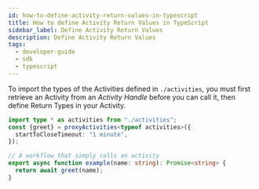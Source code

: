 ```yaml
---
id: how-to-define-activity-return-values-in-typescript
title: How to define Activity Return Values in TypeScript
sidebar_label: Define Activity Return Values
description: Define Activity Return Values
tags:
  - developer-guide
  - sdk
  - typescript
---
```


To import the types of the Activities defined in `./activities`, you must first retrieve an Activity from an _Activity Handle_ before you can call it, then define Return Types in your Activity.

```typescript
import type * as activities from "./activities";
const {greet} = proxyActivities<typeof activities>({
  startToCloseTimeout: "1 minute",
});

// A workflow that simply calls an activity
export async function example(name: string): Promise<string> {
  return await greet(name);
}
```

